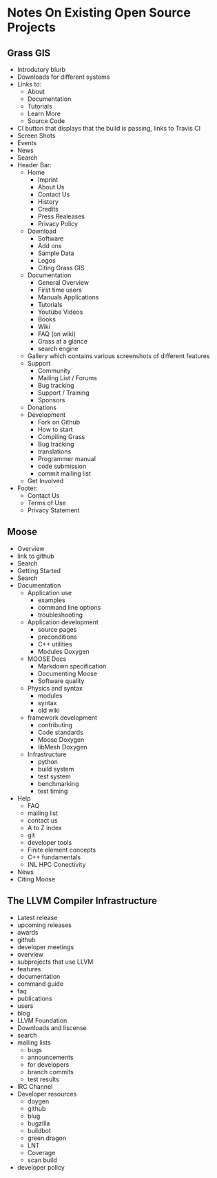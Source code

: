 # Notes On Existing Open Source Projects

## Grass GIS

- Introdutory blurb
- Downloads for different systems
- Links to:
  - About
  - Documentation
  - Tutorials
  - Learn More
  - Source Code
- CI button that displays that the build is passing, links to Travis CI
- Screen Shots
- Events
- News
- Search
- Header Bar:
  - Home
    - Imprint
    - About Us
    - Contact Us
    - History
    - Credits
    - Press Realeases
    - Privacy Policy
  - Download
    - Software
    - Add ons
    - Sample Data
    - Logos
    - Citing Grass GIS
  - Documentation
    - General Overview
    - First time users
    - Manuals Applications
    - Tutorials
    - Youtube Videos
    - Books
    - Wiki
    - FAQ (on wiki)
    - Grass at a glance
    - search engine
  - Gallery which contains various screenshots of different features
  - Support
    - Community
    - Mailing List / Forums
    - Bug tracking
    - Support / Training
    - Sponsors
  - Donations
  - Development
    - Fork on Github
    - How to start
    - Compiling Grass
    - Bug tracking
    - translations
    - Programmer manual
    - code submission
    - commit mailing list
  - Get Involved
- Footer:
    - Contact Us
    - Terms of Use
    - Privacy Statement

## Moose

- Overview
- link to github
- Search
- Getting Started
- Search
- Documentation
  - Application use
    - examples
    - command line options
    - troubleshooting
  - Application development
    - source pages
    - preconditions
    - C++ utilities
    - Modules Doxygen
  - MOOSE Docs
    - Markdown specification
    - Documenting Moose
    - Software quality
  - Physics and syntax
    - modules
    - syntax
    - old wiki
  - framework development
    - contributing
    - Code standards
    - Moose Doxygen
    - libMesh Doxygen
  - Infrastructure
    - python
    - build system
    - test system
    - benchmarking
    - test timing
- Help
  - FAQ
  - mailing list
  - contact us
  - A to Z index
  - git
  - developer tools
  - Finite element concepts
  - C++ fundamentals
  - INL HPC Conectivity
- News
- Citing Moose

## The LLVM Compiler Infrastructure

- Latest release
- upcoming releases
- awards
- github
- developer meetings
- overview
- subprojects that use LLVM
- features
- documentation
- command guide
- faq
- publications
- users
- blog
- LLVM Foundation
- Downloads and liscense
- search
- mailing lists
  - bugs
  - announcements
  - for developers
  - branch commits
  - test results
- IRC Channel
- Developer resources
  - doygen
  - github
  - blug
  - bugzilla
  - buildbot
  - green dragon
  - LNT
  - Coverage
  - scan build
- developer policy
